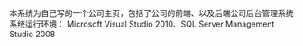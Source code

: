 本系统为自己写的一个公司主页，包括了公司的前端、以及后端公司后台管理系统
系统运行环境：
	Microsoft Visual Studio 2010、SQL Server Management Studio 2008

